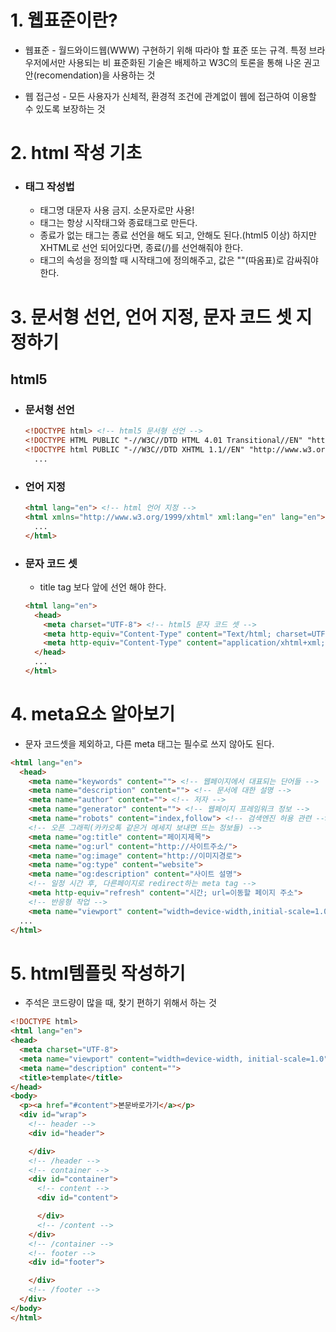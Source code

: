 # 1. 웹표준이란?

* 웹표준 - 월드와이드웹(WWW) 구현하기 위해 따라야 할 표준 또는 규격. 특정 브라우저에서만 사용되는 비 표준화된 기술은 배제하고 W3C의 토론을 통해 나온 권고안(recomendation)을 사용하는 것

* 웹 접근성 - 모든 사용자가 신체적, 환경적 조건에 관계없이 웹에 접근하여 이용할 수 있도록 보장하는 것

# 2. html 작성 기초

* ### 태그 작성법
  * 태그명 대문자 사용 금지. 소문자로만 사용!
  * 태그는 항상 시작태그와 종료태그로 만든다.
  * 종료가 없는 태그는 종료 선언을 해도 되고, 안해도 된다.(html5 이상) 하지만 XHTML로 선언 되어있다면, 종료(/)를 선언해줘야 한다.
  * 태그의 속성을 정의할 때 시작태그에 정의해주고, 값은 ""(따옴표)로 감싸줘야 한다.

# 3. 문서형 선언, 언어 지정, 문자 코드 셋 지정하기

 ## html5
  * ### 문서형 선언
    ```html
    <!DOCTYPE html> <!-- html5 문서형 선언 -->
    <!DOCTYPE HTML PUBLIC "-//W3C//DTD HTML 4.01 Transitional//EN" "http://www.w3.org/TR/html4/loose.dtd"><!-- html4.01 문서형 선언 -->
    <!DOCTYPE html PUBLIC "-//W3C//DTD XHTML 1.1//EN" "http://www.w3.org/TR/xhtml11/DTD/xhtml11.dtd"><!-- xhtml1.1 문서형 선언 -->
      ...
    ```

  * ### 언어 지정
    ```html
    <html lang="en"> <!-- html 언어 지정 -->
    <html xmlns="http://www.w3.org/1999/xhtml" xml:lang="en" lang="en"><!-- xhtml 언어 지정 -->
      ...
    </html>
    ```

  * ### 문자 코드 셋
    * title tag 보다 앞에 선언 해야 한다.
    ```html
    <html lang="en">
      <head>
        <meta charset="UTF-8"> <!-- html5 문자 코드 셋 -->
        <meta http-equiv="Content-Type" content="Text/html; charset=UTF-8"> <!-- html4.01 문자 코드 셋 -->
        <meta http-equiv="Content-Type" content="application/xhtml+xml; charset=UTF-8" /> <!-- xhtml1.1 문자 코드 셋 -->
      </head>
      ...
    </html>
    ```
  
# 4. meta요소 알아보기

* 문자 코드셋을 제외하고, 다른 meta 태그는 필수로 쓰지 않아도 된다.
```html
<html lang="en">
  <head>
    <meta name="keywords" content=""> <!-- 웹페이지에서 대표되는 단어들 -->
    <meta name="description" content=""> <!-- 문서에 대한 설명 -->
    <meta name="author" content=""> <!-- 저자 -->
    <meta name="generator" content=""> <!-- 웹페이지 프레임워크 정보 -->
    <meta name="robots" content="index,follow"> <!-- 검색엔진 허용 관련 -->
    <!-- 오픈 그래픽(카카오톡 같은거 메세지 보내면 뜨는 정보들) -->
    <meta name="og:title" content="페이지제목"> 
    <meta name="og:url" content="http://사이트주소/">
    <meta name="og:image" content="http://이미지경로">
    <meta name="og:type" content="website">
    <meta name="og:description" content="사이트 설명">
    <!-- 일정 시간 후, 다른페이지로 redirect하는 meta tag -->
    <meta http-equiv="refresh" content="시간; url=이동할 페이지 주소">
    <!-- 반응형 작업 -->
    <meta name="viewport" content="width=device-width,initial-scale=1.0">
  ...
</html>
```
# 5. html템플릿 작성하기
* 주석은 코드량이 많을 때, 찾기 편하기 위해서 하는 것
```html
<!DOCTYPE html>
<html lang="en">
<head>
  <meta charset="UTF-8">
  <meta name="viewport" content="width=device-width, initial-scale=1.0">
  <meta name="description" content="">
  <title>template</title>
</head>
<body>
  <p><a href="#content">본문바로가기</a></p>
  <div id="wrap">
    <!-- header -->
    <div id="header">

    </div>
    <!-- /header -->
    <!-- container -->
    <div id="container">
      <!-- content -->
      <div id="content">

      </div>
      <!-- /content -->
    </div>
    <!-- /container -->
    <!-- footer -->
    <div id="footer">

    </div>
    <!-- /footer -->
  </div>
</body>
</html>
```